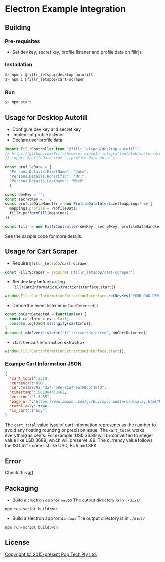 # Electron Example Integration

## Building

### Pre-requisites

- Set dev key, secret key, profile listener and profile data on fillr.js

### Installation

```bash
$> npm i @fillr_letspop/desktop-autofill
$> npm i @fillr_letspop/cart-scraper
```

### Run

```bash
$> npm start
```

## Usage for Desktop Autofill

- Configure dev key and secret key
- Implement profile listener
- Declare user profile data

```javascript
import FillrController from "@fillr_letspop/desktop-autofill";
// https://github.com/Fillr/browser-example-integration/blob/master/profile-data-en-us.ts
// import ProfileData from './profile-data-en-us';
 
const profileData = {
  "PersonalDetails.FirstName": "John",
  "PersonalDetails.Honorific": "Mr.",
  "PersonalDetails.LastName": "Wick",
  }
 
const devKey = '';
const secretKey = '';
const profileDataHandler = new ProfileDataInterface((mappings) => {
  mappings.profile = ProfileData; 
  fillr.performFill(mappings);
})
 
const fillr = new FillrController(devKey, secretKey, profileDataHandler);
```

See the sample code for more details.

## Usage for Cart Scraper

- Require `@fillr_letspop/cart-scraper`
```javascript
const FillrScraper = require('@fillr_letspop/cart-scraper')
```

- Set dev key before calling `FillrCartInformationExtractionInterface.start()`

```javascript
window.FillrCartInformationExtractionInterface.setDevKey('YOUR_OWN_DEV_KEY');
```

- Define the event listener `onCartDetected()` 
```javascript
const onCartDetected = function(ev) {
  const cartInfo = ev.detail;
  console.log(JSON.stringify(cartInfo));
}
document.addEventListener('fillr:cart:detected', onCartDetected);
```

- start the cart information extraction
```javascript
window.FillrCartInformationExtractionInterface.start(); 
```

### Exampe Cart Information JSON

```json
{
  "cart_total":2519,
  "currency":"USD",
  "id":"e14a939a-43a4-4e8e-81a7-6af50cbf10fd",
  "timestamp":1561984450662,
  "version":"1.3.35",
  "page_url":"https://www.amazon.com/gp/buy/spc/handlers/display.html?hasWorkingJavascript=1",
  "total_only":true,
  "is_cart":["buy"]
}
```

The `cart_total` value type of cart information represents as the number to avoid any floating rounding or precision issue. The `cart_total` works everything as cents. For example, USD 36.89 will be converted to integer value like USD 3689, which will preserve .89. The currency value follows the ISO 4217 code list like USD, EUR and SEK.

## Error
Check this [url](https://github.com/Fillr/browser-example-integration#error)

## Packaging

- Build a electron app for `macOS`
The output directory is in `./dist/`

```
npm run-script build:mac
```

- Build a electron app for `Windows`
The output directory is in `./dist/`

```
npm run-script build:win
```

## License

[Copyright (c) 2015-present Pop Tech Pty Ltd.](LICENSE)